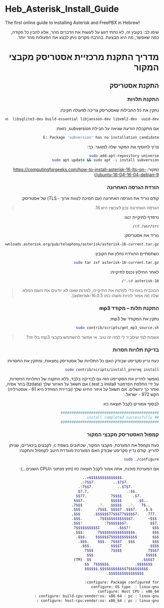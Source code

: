 # Heb_Asterisk_Install_Guide
The first online guide to installing Asterisk and FreePBX in Hebrew!
<div dir="rtl" text-align="right">
שימו לב:
בקובץ זה, לא נתתי דגש על לעשות את הדברים מהר, אלא להבין כל פקודה, כמה שאפשר, מה היא מבצעת.
בהרבה מקרים ניתן לבצע את הפעולות מהר יותר.

# מדריך התקנת מרכזיית אסטריסק מקבצי המקור

## התקנת אסטריסק

### התקנת תלויות

נתקין את כל החבילות שאסטריסק צריכה לפעולה תקינה:

```bash
sudo apt -y install git curl wget libnewt-dev libssl-dev libncurses5-dev subversion  libsqlite3-dev build-essential libjansson-dev libxml2-dev  uuid-dev
```

אם מתקבלת הודעת שגיאה על חבילת subversion, כזאת:
```bash
E: Package 'subversion' has no installation candidate
```

צריך להוסיף את המקור שלה למאגר. כך:
```bash
sudo add-apt-repository universe
sudo apt update && sudo apt -y install subversion
```
(מקור: https://computingforgeeks.com/how-to-install-asterisk-16-lts-on-ubuntu-18-04-16-04-debian-9/)

### הורדת הגרסה האחרונה
קודם נוריד את הגרסה האחרונה (עם תמיכה לטווח ארוך - TLS) של אסטריסק:
> הגרסה האחרונה נכון לעכשיו היא 16.

נדפדף לתיקיית scr:
```bash 
cd /usr/src/
```

נוריד את אסטריסק:
```bash
sudo wget http://downloads.asterisk.org/pub/telephony/asterisk/asterisk-16-current.tar.gz
```

כשתסתיים ההורדה נחלץ את הקובץ:
```bash
sudo tar zxf asterisk-16-current.tar.gz
```

לאחר החילוץ נכנס לתיקייה:
```bash
cd asterisk-16.*/
```

> הכוכבית באה כדי לפתוח את התיקייה, למרות שאנו לא יודעים את השם המלא שלה (זה אמור להיות משהו כמו asterisk-16.0.5).

### התקנת תלות – מקודד mp3
נתקין את המקודד של mp3:
```bash
sudo contrib/scripts/get_mp3_source.sh
```
> אשמח למי שיסביר לי למה זה טוב.
> אי אפשר להשתמש בקבצי mp3 בלי זה?

### בדיקת תלויות חסרות
כעת נריץ סקריפט שבודק האם כל התלויות של אסטריסק נמצאות, ומתקין את החסרות:
```bash
sudo contrib/scripts/install_prereq install
```

(אפשר להריץ את הסקריפט הזה גם לבדיקה בלבד, ללא התקנה של התלויות החסרות, על ידי החלפת הפרמטר install ב test.)
אם תשאל על האיזור שלך (tzdata) בחר אסיה, ואחר כך ירושלים.
אם תשאל על איזור החיוג שלך (וברירת המחדל היא 61 - אוסטרליה) הקש 972 - ישראל.

לבסוף אמורים לקבל תוצאה כזו:
```bash
#############################################
## install completed successfully
#############################################
```

### קמפול האסטריסק מקבצי המקור
כעת נקמפל את המערכת, מקבצי המקור, שכתובים בשפת c, לקבצים בינאריים, שניתן להריץ.
קודם נריץ סקריפט שבודק האם המערכת מוגדרת היטב לקמפול והתקנה:

```bash
sudo ./configure
```

אם המערכת מוכנה, אתה אמור לקבל תוצאה כזו (חוץ מנתוני הCPU השונים...):
```bash
                .$$$$$$$$$$$$$$$=..      
              .$7$7..        .7$$7:.    
            .$7$7..           .7$$7:.
          .$$:.                 ,$7.7
        .$7.     7$$$$           .$$77
     ..$$.       $$$$$            .$$$7
    ..7$   .?.   $$$$$   .?.       7$$$.
   $.$.   .$$$7. $$$$7 .7$$$.      .$$$.
 .777.   .$$$$$$77$$$77$$$$$7.      $$$,
 $$$~      .7$$$$$$$$$$$$$7.       .$$$.
.$$7          .7$$$$$$$7:          ?$$$.
$$$          ?7$$$$$$$$$$I        .$$$7
$$$       .7$$$$$$$$$$$$$$$$      :$$$.
$$$       $$$$$$7$$$$$$$$$$$$    .$$$.
$$$        $$$   7$$$7  .$$$    .$$$.
$$$$             $$$$7         .$$$.
7$$$7            7$$$$        7$$$
 $$$$$                        $$$
  $$$$7.                       $$  (TM)
   $$$$$$$.           .7$$$$$$  $$
     $$$$$$$$$$$$7$$$$$$$$$.$$$$$$
       $$$$$$$$$$$$$$$$.
 
configure: Package configured for:
configure: OS type  : linux-gnu
configure: Host CPU : x86_64
configure: build-cpu:vendor:os: x86_64 : pc : linux-gnu :
configure: host-cpu:vendor:os: x86_64 : pc : linux-gnu :
```

